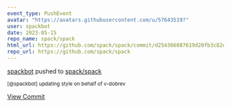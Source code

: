 ```yaml
---
event_type: PushEvent
avatar: "https://avatars.githubusercontent.com/u/57643519?"
user: spackbot
date: 2023-05-15
repo_name: spack/spack
html_url: https://github.com/spack/spack/commit/d254366087619d20fb3c82eeb86c865eaa875527
repo_url: https://github.com/spack/spack
---
```


<a href='https://github.com/spackbot' target='_blank'>spackbot</a> pushed to <a href='https://github.com/spack/spack' target='_blank'>spack/spack</a>

<small>[@spackbot] updating style on behalf of v-dobrev</small>

<a href='https://github.com/spack/spack/commit/d254366087619d20fb3c82eeb86c865eaa875527' target='_blank'>View Commit</a>